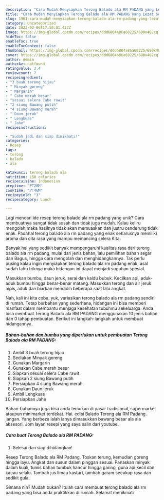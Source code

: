 ```yaml
---
description: "Cara Mudah Menyiapkan Terong Balado ala RM PADANG yang Lezat Sekali"
title: "Cara Mudah Menyiapkan Terong Balado ala RM PADANG yang Lezat Sekali"
slug: 1961-cara-mudah-menyiapkan-terong-balado-ala-rm-padang-yang-lezat-sekali
category: Uncategorized
date: 2023-02-06T17:50:01.427Z
image: https://img-global.cpcdn.com/recipes/ddd6804a86a60225/680x482cq70/terong-balado-ala-rm-padang-foto-resep-utama.jpg
hideToc: false
enableToc: true
enableTocContent: false
thumbnail: https://img-global.cpcdn.com/recipes/ddd6804a86a60225/680x482cq70/terong-balado-ala-rm-padang-foto-resep-utama.jpg
cover: https://img-global.cpcdn.com/recipes/ddd6804a86a60225/680x482cq70/terong-balado-ala-rm-padang-foto-resep-utama.jpg
author: Admin
authorAv: notfound
ratingvalue: 3.4
reviewcount: 7
recipeingredient:
- "3 buah terong hijau"
- " Minyak goreng"
- " Margarin"
- " Cabe merah besar"
- "sesuai selera Cabe rawit"
- "2 siung Bawang putih"
- "4 siung Bawang merah"
- " Daun jeruk"
- " Lengkuas"
- " Jahe"
recipeinstructions:

- "Sudah jadi dan siap dinikmati!"
categories:
- Resep
tags:
- terong
- balado
- ala

katakunci: terong balado ala 
nutrition: 150 calories
recipecuisine: Indonesian
preptime: "PT28M"
cooktime: "PT46M"
recipeyield: "3"
recipecategory: Lunch

---
```





Lagi mencari ide resep terong balado ala rm padang yang unik? Cara membuatnya sangat tidak susah dan tidak juga mudah. Kalau keliru mengolah maka hasilnya tidak akan memuaskan dan justru cenderung tidak enak. Padahal terong balado ala rm padang yang enak seharusnya memiliki aroma dan cita rasa yang mampu memancing selera Kita.





Banyak hal yang sedikit banyak mempengaruhi kualitas rasa dari terong balado ala rm padang, mulai dari jenis bahan, lalu pemilihan bahan segar dan Bagus, hingga cara mengolah dan menghidangkannya. Tak perlu pusing kalau ingin menyiapkan terong balado ala rm padang enak,      asal sudah tahu triknya maka hidangan ini dapat menjadi suguhan spesial.














Masukkan bumbu, daun jeruk, serai dan kaldu bubuk. Kecilkan api, aduk-aduk bumbu hingga benar-benar matang. Masukkan terong dan air jeruk nipis, aduk dan biarkan mendidih beberapa saat lalu angkat.






Nah, kali ini kita coba, yuk, variasikan terong balado ala rm padang sendiri di rumah. Tetap berbahan yang sederhana, hidangan ini bisa memberi manfaat dalam membantu menjaga kesehatan tubuhmu sekeluarga. Anda bisa membuat Terong Balado ala RM PADANG menggunakan 10 jenis bahan dan 0 tahap pembuatan. Berikut ini langkah-langkah untuk membuat hidangannya.

<!--inarticleads1-->

##### Bahan-bahan dan bumbu yang diperlukan untuk pembuatan Terong Balado ala RM PADANG:

1. Ambil 3 buah terong hijau
1. Sediakan  Minyak goreng
1. Gunakan  Margarin
1. Gunakan  Cabe merah besar
1. Siapkan sesuai selera Cabe rawit
1. Siapkan 2 siung Bawang putih
1. Persiapkan 4 siung Bawang merah
1. Gunakan  Daun jeruk
1. Ambil  Lengkuas
1. Persiapkan  Jahe


Bahan-bahannya juga bisa anda temukan di pasar tradisional, supermarket ataupun minimarket terdekat. Hai. edisi Balado Terong ala RM Padang. jangan. Yang berbeza ialah ianya dimasukkan bawang besar ala ala aksesori. Jom layan resepi yang saya salin dari youtube. 

<!--inarticleads2-->

##### Cara buat Terong Balado ala RM PADANG:


1. Selesai dan siap dihidangkan!

Resep Terong Balado ala RM Padang. Toskan terung, kemudian goreng hingga layu. Angkat dan susun dalam pinggan sesuai. Panaskan minyak dalam kuali, tumis bahan tumbuk hancur hingga garing, guna api kecil dan kacau selalu. Tambah jus limau kasturi, tambah garam secukup rasa dan sedikit gula. 

Gimana nih? Mudah bukan? Itulah cara membuat terong balado ala rm padang yang bisa anda praktikkan di rumah. Selamat menikmati
